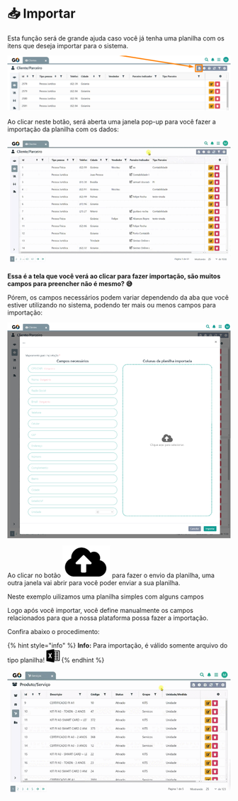 # 📥 Importar

Esta função será de grande ajuda caso você já tenha uma planilha com os itens que deseja importar para o sistema. 

![](/erp-v2/assets/importar_botao.png)

Ao clicar neste botão, será aberta uma janela pop-up para você fazer a importação da planilha com os dados:

![](/erp-v2/assets/importar_botao_tela.gif)

**Essa é a tela que você verá ao clicar para fazer importação, são muitos campos para preencher não é mesmo? 😅**

Pórem, os campos necessários podem variar dependendo da aba que você estiver utilizando no sistema, podendo ter mais ou menos campos para importação:

![](/erp-v2/assets/importar_tela_importacao.png)

Ao clicar no botão <img src="/erp-v2/assets/icon_upload.png" alt="" data-size="line"> para fazer o envio da planilha, uma outra janela vai abrir para você poder enviar a sua planilha.

Neste exemplo uilizamos uma planilha simples com alguns campos 

Logo após você importar, você define manualmente os campos relacionados para que a nossa plataforma possa fazer a importação. 

Confira abaixo o procedimento:

{% hint style="info" %}
**Info:** Para importação, é válido somente arquivo do tipo planilha! <img src="/erp-v2/assets/icon_excel.png" alt="" data-size="line">
{% endhint %}

![](/erp-v2/assets/modulos/servicos/aba_servicos_importar.gif)